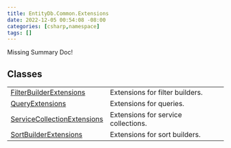 ```yaml
---
title: EntityDb.Common.Extensions
date: 2022-12-05 00:54:08 -08:00
categories: [csharp,namespace]
tags: []
---
```


Missing Summary Doc!
## Classes
<table><tr><td><a href='/posts/csharp.member.entitydb.common.extensions.filterbuilderextensions/'>FilterBuilderExtensions</a></td><td>
Extensions for filter builders.
</td></tr><tr><td><a href='/posts/csharp.member.entitydb.common.extensions.queryextensions/'>QueryExtensions</a></td><td>
Extensions for queries.
</td></tr><tr><td><a href='/posts/csharp.member.entitydb.common.extensions.servicecollectionextensions/'>ServiceCollectionExtensions</a></td><td>
Extensions for service collections.
</td></tr><tr><td><a href='/posts/csharp.member.entitydb.common.extensions.sortbuilderextensions/'>SortBuilderExtensions</a></td><td>
Extensions for sort builders.
</td></tr></table>
